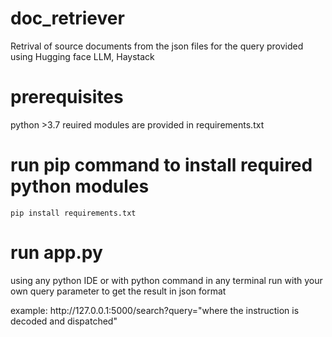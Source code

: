 # doc_retriever
Retrival of source documents from the json files for the query provided using Hugging face LLM, Haystack

# prerequisites
python >3.7
reuired modules are provided in requirements.txt

# run pip command to install required python modules
    pip install requirements.txt

# run app.py 
using any python IDE or with python command in any terminal
run with your own query parameter to get the result in json format
<p>example: http://127.0.0.1:5000/search?query="where the instruction is decoded and dispatched"</p>
